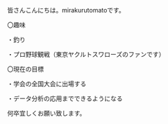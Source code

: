 
皆さんこんにちは。mirakurutomatoです。

〇趣味

・釣り

・プロ野球観戦（東京ヤクルトスワローズのファンです）

〇現在の目標

・学会の全国大会に出場する

・データ分析の応用までできるようになる

何卒宜しくお願い致します。
